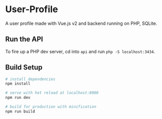 # User-Profile

A user profile made with Vue.js v2 and backend running on PHP, SQLite.

## Run the API

To fire up a PHP dev server, cd into `api` and run `php -S localhost:3434`.

## Build Setup

``` bash
# install dependencies
npm install

# serve with hot reload at localhost:8080
npm run dev

# build for production with minification
npm run build
```